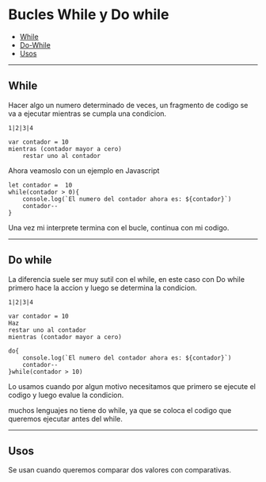 # Bucles While y Do while

+ [While](#while)
+ [Do-While](#do-while)
+ [Usos](#usos)
---

## While
Hacer algo un numero determinado de veces, un fragmento de codigo se va a ejecutar mientras se cumpla una condicion.

    1|2|3|4

    var contador = 10
    mientras (contador mayor a cero)
        restar uno al contador

Ahora veamoslo con un ejemplo en Javascript

    let contador =  10
    while(contador > 0){
        console.log(`El numero del contador ahora es: ${contador}`)
        contador--
    }
Una vez mi interprete termina con el bucle, continua con mi codigo.

---
## Do while

La diferencia suele ser muy sutil con el while, en este caso con Do while primero hace la accion y luego se determina la condicion. 

    1|2|3|4

    var contador = 10
    Haz
    restar uno al contador
    mientras (contador mayor a cero)
        
    do{
        console.log(`El numero del contador ahora es: ${contador}`)
        contador--
    }while(contador > 10)

Lo usamos cuando por algun motivo necesitamos que primero se ejecute el codigo y luego evalue la condicion. 

muchos lenguajes no tiene do while, ya que se coloca el codigo que queremos ejecutar antes del while.

---

## Usos 
Se usan cuando queremos comparar dos valores con comparativas.
